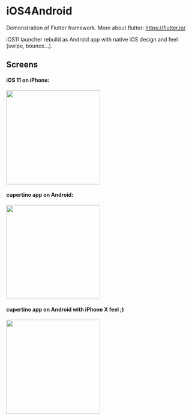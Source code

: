 # iOS4Android

Demonstration of Flutter framework. More about flutter: https://flutter.io/ 

iOS11 launcher rebuild as Android app with native iOS design and feel (swipe, bounce...).


## Screens

#### iOS 11 on iPhone:
<img src="https://i.imgur.com/Gh3PzT3.png" width="250">

#### cupertino app on Android:
<img src="https://i.imgur.com/re24myP.png" width="250">

#### cupertino app on Android with iPhone X feel ;)
<img src="https://i.imgur.com/w9SM2G0.png" width="250">

